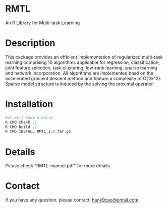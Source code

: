 # RMTL
An R Library for Multi-task Learning

# Description 
This package provides an efficient implementation of regularized multi-task learning comprising 10 algorithms applicable for regression, classification, joint feature selection, task clustering, low-rank learning, sparse learning and network incorporation. All algorithms are implemented basd on the accelerated gradient descent method and feature a complexity of O(1/k^2). Sparse model structure is induced by the solving the proximal operator.

# Installation
```R
#it will take a while
R CMD check ./
R CMD build ./
R CMD INSTALL RMTL_1.0.tar.gz
```
# Details
Please check "RMTL-manuel.pdf" for more details.

# Contact
If you have any question, please contact: hank9cao@gmail.com
